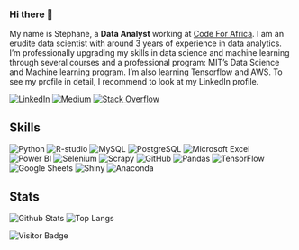 ### Hi there 👋

My name is Stephane, a **Data Analyst**  working at [Code For Africa](https://github.com/CodeForAfrica). I am an erudite data scientist with around 3 years of experience in data analytics. I’m professionally upgrading my skills in data science and machine learning through several courses and a professional program: MIT’s Data Science and Machine learning program. I’m also learning Tensorflow and AWS. To see my profile in detail, I recommend to look at my LinkedIn profile.

[![LinkedIn](https://img.shields.io/badge/linkedin-%230077B5.svg?style=for-the-badge&logo=linkedin&logoColor=white)](https://www.linkedin.com/in/stephane-njoki/)
[![Medium](https://img.shields.io/badge/Medium-12100E?style=for-the-badge&logo=medium&logoColor=white)](https://medium.com/@stephanenjokingugi)
[![Stack Overflow](https://img.shields.io/badge/-Stackoverflow-FE7A16?style=for-the-badge&logo=stack-overflow&logoColor=white)](https://stackoverflow.com/users/15036358/kinjuriu)

## Skills

![Python](https://img.shields.io/badge/-Python-black?style=for-the-badge&logo=Python)
![R-studio](https://img.shields.io/badge/R-rstudio-informational?style=for-the-badge&logo=r)
![MySQL](https://img.shields.io/badge/-MySQL-black?style=for-the-badge&logo=mysql)
![PostgreSQL](https://img.shields.io/badge/-PostgreSQL-336791?style=for-the-badge&logo=postgresql&logoColor=white)
![Microsoft Excel](https://img.shields.io/badge/-Microsoft%20Excel-217346?style=for-the-badge&logo=microsoftexcel)
![Power BI](https://img.shields.io/badge/Microsoft-Power%20BI-F2C811?style=for-the-badge&logo=powerbi)
![Selenium](https://img.shields.io/badge/-Selenium-43B02A?style=for-the-badge&logo=selenium&logoColor=white)
![Scrapy](https://img.shields.io/badge/-Scrapy-brightgreen?style=for-the-badge&logo=scrapy)
![GitHub](https://img.shields.io/badge/-GitHub-181717?style=for-the-badge&logo=github)
![Pandas](https://img.shields.io/badge/-Pandas-150458?style=for-the-badge&logo=pandas)
![TensorFlow](https://img.shields.io/badge/-TensorFlow-FF6F00?style=for-the-badge&logo=tensorflow&logoColor=white)
![Google Sheets](https://img.shields.io/badge/-Google%20Sheets-34A853?style=for-the-badge&logo=googlesheets&logoColor=white)
![Shiny](https://img.shields.io/badge/-Shiny-blue?style=for-the-badge&logo=shiny)
![Anaconda](https://img.shields.io/badge/-Anaconda-44A833?style=for-the-badge&logo=anaconda&logoColor=white)

## Stats

![Github Stats](https://github-readme-stats.vercel.app/api?username=Kinjuriu&count_private=true&show_icons=true&include_all_commits=true&theme=prussian&layout=compact)
![Top Langs](https://github-readme-stats.vercel.app/api/top-langs/?username=Kinjuriu&hide=TeX&layout=compact&theme=prussian)

![Visitor Badge](https://visitor-badge.laobi.icu/badge?page_id=Kinjuriu.Kinjuriu)
